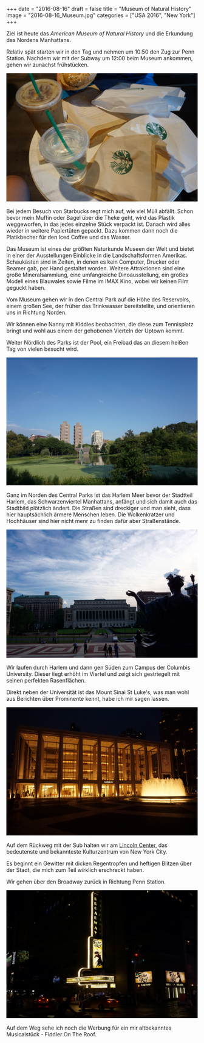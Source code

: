 +++
date = "2016-08-16"
draft = false
title = "Museum of Natural History"
image = "2016-08-16_Museum.jpg"
categories = ["USA 2016", "New York"]
+++

Ziel ist heute das
*American Museum of Natural History* und die
Erkundung des Nordens Manhattans.

Relativ spät starten wir in den Tag und nehmen
um 10:50 den Zug zur Penn Station.
Nachdem wir mit der Subway um 12:00 beim
Museum ankommen, gehen wir zunächst
frühstücken.

![Starbucks](/images/2016-08-16_Starbucks.jpg)

Bei jedem Besuch von Starbucks regt mich auf, wie viel Müll abfällt.
Schon bevor mein Muffin
oder Bagel über die Theke geht, wird das
Plastik weggeworfen, in das jedes einzelne
Stück verpackt ist. Danach wird alles wieder
in weitere Papiertüten gepackt. Dazu kommen
dann noch die Platikbecher für den Iced Coffee
und das Wasser.

Das Museum ist eines der größten Naturkunde
Museen der Welt und
bietet in einer der Ausstellungen
Einblicke in die Landschaftsformen Amerikas.
Schaukästen sind in Zeiten, in denen es
kein Computer, Drucker oder Beamer gab,
per Hand gestaltet worden.
Weitere Attraktionen sind eine große Mineralsammlung, eine umfangreiche Dinoausstellung, ein großes Modell eines Blauwales sowie Filme im IMAX Kino,
wobei wir keinen Film geguckt haben.

Vom Museum gehen wir in den Central Park
auf die Höhe des Reservoirs,
einem großen See, der früher das Trinkwasser
bereitstellte, und orientieren
uns in Richtung Norden.

Wir können eine Nanny mit Kiddies beobachten,
die diese zum Tennisplatz bringt und wohl aus einem der gehobenen Vierteln der Uptown kommt.

Weiter Nördlich des Parks ist der Pool, ein
Freibad das an diesem heißen Tag von vielen
besucht wird.

![Harlem Meer](/images/2016-08-16_Harlem-Meer.jpg)

Ganz im Norden des Central Parks ist das
Harlem Meer
bevor der Stadtteil Harlem, das Schwarzenviertel Manhattans, anfängt und sich
damit auch das Stadtbild plötzlich ändert.
Die Straßen sind dreckiger und man sieht,
dass hier hauptsächlich ärmere Menschen leben.
Die Wolkenkratzer und Hochhäuser sind hier nicht
menr zu finden dafür aber Straßenstände.

![Columbia University](/images/2016-08-16_Columbia-University.jpg)

Wir laufen durch Harlem und dann gen Süden
zum Campus der Columbis University.
Dieser liegt erhöht im Viertel und
zeigt sich gestriegelt mit seinen perfekten
Rasenflächen.

Direkt neben der Universität ist das
Mount Sinai
St Luke's,
was man wohl aus Berichten über Prominente
kennt, habe ich mir sagen lassen.

![Lincoln Center](/images/2016-08-16_Lincoln-Center.jpg)

Auf dem Rückweg mit der Sub halten wir am
[Lincoln Center](https://de.m.wikipedia.org/wiki/Lincoln_Center),
das bedeutenste und bekannteste
Kulturzentrum von New York City.

Es beginnt ein Gewitter mit dicken
Regentropfen und heftigen Blitzen über der
Stadt, die mich zum Teil wirklich erschreckt haben.

Wir gehen über den Broadway zurück in Richtung
Penn Station.

![Fiddler On The Roof](/images/2016-08-16_Fiddler-On-The-Roof.jpg)

Auf dem Weg sehe ich noch die Werbung für ein mir altbekanntes Musicalstück - Fiddler On The Roof.
